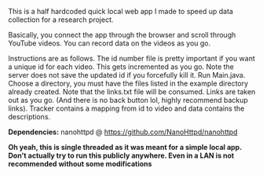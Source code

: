 This is a half hardcoded quick local web app I made to speed up data collection for a research project.

Basically, you connect the app through the browser and scroll through YouTube videos. You can record data on the videos as you go.

Instructions are as follows. The id number file is pretty important if you want a unique id for each video. This gets incremented as you go. Note the server does not save the updated id if you forcefully kill it. Run Main.java. Choose a directory, you must have the files listed in the example directory already created. Note that the links.txt file will be consumed. Links are taken out as you go. (And there is no back button lol, highly recommend backup links). Tracker contains a mapping from id to video and data contains the descriptions.

**Dependencies:** nanohttpd @ https://github.com/NanoHttpd/nanohttpd

**Oh yeah, this is single threaded as it was meant for a simple local app. Don't actually try to run this publicly anywhere. Even in a LAN is not recommended without some modifications**